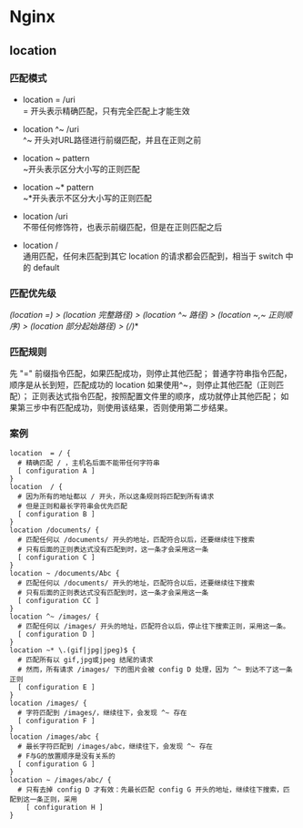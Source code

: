 # Nginx

## location

### 匹配模式

* location = /uri 　       
= 开头表示精确匹配，只有完全匹配上才能生效

* location ^~ /uri         
^~ 开头对URL路径进行前缀匹配，并且在正则之前

* location ~ pattern       
~开头表示区分大小写的正则匹配

* location ~* pattern      
~*开头表示不区分大小写的正则匹配

* location /uri            
不带任何修饰符，也表示前缀匹配，但是在正则匹配之后

* location /               
通用匹配，任何未匹配到其它 location 的请求都会匹配到，相当于 switch 中的 default

### 匹配优先级

**(location =) > (location 完整路径) > (location ^~ 路径) > (location ~,~* 正则顺序) > (location 部分起始路径) > (/)**

### 匹配规则

先 "=" 前缀指令匹配，如果匹配成功，则停止其他匹配；
普通字符串指令匹配，顺序是从长到短，匹配成功的 location 如果使用^~，则停止其他匹配（正则匹配）；
正则表达式指令匹配，按照配置文件里的顺序，成功就停止其他匹配；
如果第三步中有匹配成功，则使用该结果，否则使用第二步结果。

### 案例
```nginx
location  = / {
  # 精确匹配 / ，主机名后面不能带任何字符串
  [ configuration A ] 
}
location  / {
  # 因为所有的地址都以 / 开头，所以这条规则将匹配到所有请求
  # 但是正则和最长字符串会优先匹配
  [ configuration B ] 
}
location /documents/ {
  # 匹配任何以 /documents/ 开头的地址，匹配符合以后，还要继续往下搜索
  # 只有后面的正则表达式没有匹配到时，这一条才会采用这一条
  [ configuration C ] 
}
location ~ /documents/Abc {
  # 匹配任何以 /documents/ 开头的地址，匹配符合以后，还要继续往下搜索
  # 只有后面的正则表达式没有匹配到时，这一条才会采用这一条
  [ configuration CC ] 
}
location ^~ /images/ {
  # 匹配任何以 /images/ 开头的地址，匹配符合以后，停止往下搜索正则，采用这一条。
  [ configuration D ] 
}
location ~* \.(gif|jpg|jpeg)$ {
  # 匹配所有以 gif,jpg或jpeg 结尾的请求
  # 然而，所有请求 /images/ 下的图片会被 config D 处理，因为 ^~ 到达不了这一条正则
  [ configuration E ] 
}
location /images/ {
  # 字符匹配到 /images/，继续往下，会发现 ^~ 存在
  [ configuration F ] 
}
location /images/abc {
  # 最长字符匹配到 /images/abc，继续往下，会发现 ^~ 存在
  # F与G的放置顺序是没有关系的
  [ configuration G ] 
}
location ~ /images/abc/ {
  # 只有去掉 config D 才有效：先最长匹配 config G 开头的地址，继续往下搜索，匹配到这一条正则，采用
    [ configuration H ] 
}
```